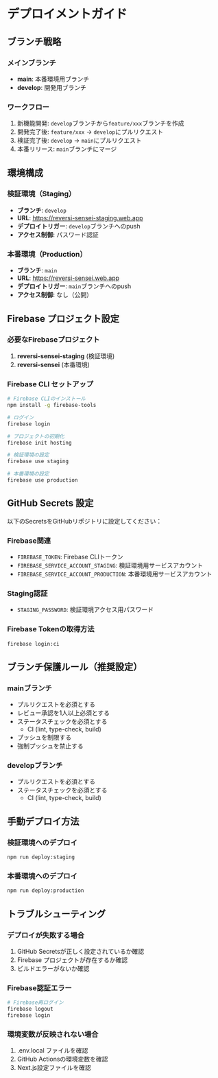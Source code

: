 # デプロイメントガイド

## ブランチ戦略

### メインブランチ
- **main**: 本番環境用ブランチ
- **develop**: 開発用ブランチ

### ワークフロー
1. 新機能開発: `develop`ブランチから`feature/xxx`ブランチを作成
2. 開発完了後: `feature/xxx` → `develop`にプルリクエスト
3. 検証完了後: `develop` → `main`にプルリクエスト
4. 本番リリース: `main`ブランチにマージ

## 環境構成

### 検証環境（Staging）
- **ブランチ**: `develop`
- **URL**: https://reversi-sensei-staging.web.app
- **デプロイトリガー**: `develop`ブランチへのpush
- **アクセス制御**: パスワード認証

### 本番環境（Production）
- **ブランチ**: `main`
- **URL**: https://reversi-sensei.web.app
- **デプロイトリガー**: `main`ブランチへのpush
- **アクセス制御**: なし（公開）

## Firebase プロジェクト設定

### 必要なFirebaseプロジェクト
1. **reversi-sensei-staging** (検証環境)
2. **reversi-sensei** (本番環境)

### Firebase CLI セットアップ
```bash
# Firebase CLIのインストール
npm install -g firebase-tools

# ログイン
firebase login

# プロジェクトの初期化
firebase init hosting

# 検証環境の設定
firebase use staging

# 本番環境の設定
firebase use production
```

## GitHub Secrets 設定

以下のSecretsをGitHubリポジトリに設定してください：

### Firebase関連
- `FIREBASE_TOKEN`: Firebase CLIトークン
- `FIREBASE_SERVICE_ACCOUNT_STAGING`: 検証環境用サービスアカウント
- `FIREBASE_SERVICE_ACCOUNT_PRODUCTION`: 本番環境用サービスアカウント

### Staging認証
- `STAGING_PASSWORD`: 検証環境アクセス用パスワード

### Firebase Tokenの取得方法
```bash
firebase login:ci
```

## ブランチ保護ルール（推奨設定）

### mainブランチ
- プルリクエストを必須とする
- レビュー承認を1人以上必須とする
- ステータスチェックを必須とする
  - CI (lint, type-check, build)
- プッシュを制限する
- 強制プッシュを禁止する

### developブランチ
- プルリクエストを必須とする
- ステータスチェックを必須とする
  - CI (lint, type-check, build)

## 手動デプロイ方法

### 検証環境へのデプロイ
```bash
npm run deploy:staging
```

### 本番環境へのデプロイ
```bash
npm run deploy:production
```

## トラブルシューティング

### デプロイが失敗する場合
1. GitHub Secretsが正しく設定されているか確認
2. Firebase プロジェクトが存在するか確認
3. ビルドエラーがないか確認

### Firebase認証エラー
```bash
# Firebase再ログイン
firebase logout
firebase login
```

### 環境変数が反映されない場合
1. .env.local ファイルを確認
2. GitHub Actionsの環境変数を確認
3. Next.js設定ファイルを確認